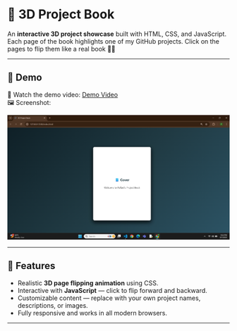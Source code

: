 # 📘 3D Project Book

An **interactive 3D project showcase** built with HTML, CSS, and JavaScript.
Each page of the book highlights one of my GitHub projects. 
Click on the pages to flip them like a real book 📖✨  

---

## 🚀 Demo
🎥 Watch the demo video: [Demo Video](demo.mp4)  
🖼️ Screenshot:  

![Output](output.png)  

---

## 🌟 Features
- Realistic **3D page flipping animation** using CSS.
- Interactive with **JavaScript** — click to flip forward and backward.
- Customizable content — replace with your own project names, descriptions, or images.
- Fully responsive and works in all modern browsers.

---


